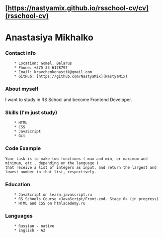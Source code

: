 ## [https://nastyamix.github.io/rsschool-cv/cv](rsschool-cv)

# Anastasiya Mikhalko
### Contact info
        * Location: Gomel, Belarus
        * Phone: +375 33 6178797
        * Email: kravchenkonastik@gmail.com
        * GitHub: [https://github.com/NastyaMix](NastyaMix)
### About myself
I want to study in RS School and become Frontend Developer.

### Skills (I'm just study)
        * HTML
        * CSS
        * JavaScript
        * Git
### Code Example
```
Your task is to make two functions ( max and min, or maximum and minimum, etc., depending on the language )
that receive a list of integers as input, and return the largest and lowest number in that list, respectively.
```
### Education
        * JavaScript on learn.javascript.ru
        * RS Schools Course «JavaScript/Front-end. Stage 0» (in progress)
        * HTML and CSS on htmlacademy.ru
### Languages
        * Russian - native
        * English - A2
